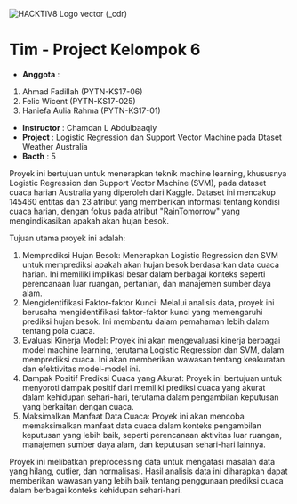 
![HACKTIV8 Logo vector (_cdr)](https://github.com/AhmadFadillah12/PYTN_KampusMerdeka_fp1_AhmadFadillah/assets/77627326/66c5fe26-d160-401e-8a73-449d3790f244)

# Tim - Project Kelompok 6

- **Anggota** :
1. Ahmad Fadillah (PYTN-KS17-06)
2. Felic Wicent (PYTN-KS17-025)
3. Haniefa Aulia Rahma (PYTN-KS17-01)
- **Instructor** : Chamdan L Abdulbaaqiy
- **Project**    : Logistic Regression dan Support Vector Machine pada Dtaset Weather Australia   
- **Bacth**      : 5


Proyek ini bertujuan untuk menerapkan teknik machine learning, khususnya Logistic Regression dan Support Vector Machine (SVM), pada dataset cuaca harian Australia yang diperoleh dari Kaggle. Dataset ini mencakup 145460 entitas dan 23 atribut yang memberikan informasi tentang kondisi cuaca harian, dengan fokus pada atribut "RainTomorrow" yang mengindikasikan apakah akan hujan besok.

Tujuan utama proyek ini adalah:
1. Memprediksi Hujan Besok: Menerapkan Logistic Regression dan SVM untuk memprediksi apakah akan hujan besok berdasarkan data cuaca harian. Ini memiliki implikasi besar dalam berbagai konteks seperti perencanaan luar ruangan, pertanian, dan manajemen sumber daya alam.
2. Mengidentifikasi Faktor-faktor Kunci: Melalui analisis data, proyek ini berusaha mengidentifikasi faktor-faktor kunci yang memengaruhi prediksi hujan besok. Ini membantu dalam pemahaman lebih dalam tentang pola cuaca.
3. Evaluasi Kinerja Model: Proyek ini akan mengevaluasi kinerja berbagai model machine learning, terutama Logistic Regression dan SVM, dalam memprediksi cuaca. Ini akan memberikan wawasan tentang keakuratan dan efektivitas model-model ini.
4. Dampak Positif Prediksi Cuaca yang Akurat: Proyek ini bertujuan untuk menyoroti dampak positif dari memiliki prediksi cuaca yang akurat dalam kehidupan sehari-hari, terutama dalam pengambilan keputusan yang berkaitan dengan cuaca.
5. Maksimalkan Manfaat Data Cuaca: Proyek ini akan mencoba memaksimalkan manfaat data cuaca dalam konteks pengambilan keputusan yang lebih baik, seperti perencanaan aktivitas luar ruangan, manajemen sumber daya alam, dan keputusan sehari-hari lainnya.

Proyek ini melibatkan preprocessing data untuk mengatasi masalah data yang hilang, outlier, dan normalisasi. Hasil analisis data ini diharapkan dapat memberikan wawasan yang lebih baik tentang penggunaan prediksi cuaca dalam berbagai konteks kehidupan sehari-hari.
